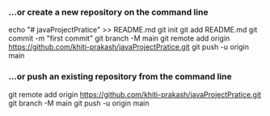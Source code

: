 ### …or create a new repository on the command line

echo "# javaProjectPratice" >> README.md
git init
git add README.md
git commit -m "first commit"
git branch -M main
git remote add origin https://github.com/khiti-prakash/javaProjectPratice.git
git push -u origin main

###  …or push an existing repository from the command line
git remote add origin https://github.com/khiti-prakash/javaProjectPratice.git
git branch -M main
git push -u origin main